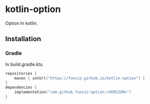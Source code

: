 # kotlin-option

Option In kotlin.

## Installation

### Gradle

In build.gradle.kts.

```kotlin
repositories {
    maven { setUrl("https://funczz.github.io/kotlin-option") }
}
dependencies {
    implementation("com.github.funczz:option:<VERSION>")
}
```
